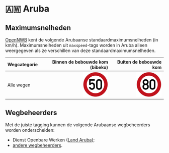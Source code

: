 # 🇦🇼 Aruba

Maximumsnelheden
----------------

[OpenNWB](../README.md) kent de volgende Arubaanse standaardmaximumsnelheden (in km/h).
Maximumsnelheden uit `maxspeed`-tags worden in Aruba alleen weergegeven als ze verschillen van deze standaardmaximumsnelheden.

| Wegcategorie | Binnen de bebouwde kom (bibeko) | Buiten de bebouwde kom |
| :----------- | ------------------------------: | ---------------------: |
| Alle wegen | ![50](maxspeed/50.svg) | ![80](maxspeed/80.svg) |

Wegbeheerders
-------------

Met de juiste tagging kunnen de volgende Arubaanse wegbeheerders worden onderscheiden:

* Dienst Openbare Werken ([Land Aruba](../road-operators/landen.md));
* [andere wegbeheerders](../road-operators/other.md).

